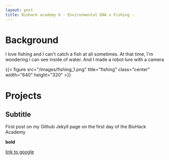 ```yaml
---
layout: post
title: Biohack academy 6 - Environmental DNA x Fishing -
---
```


# Background
I love fishing and I can't catch a fish at all sometimes. At that time, I'm wondering i can see inside of water.
And I made a robot lure with a camera

{{< figure src="/images/fishing_1.png" title="fishing" class="center" width="640" height="320" >}}

# Projects

## Subtitle

First post on my Github Jekyll page on the first day of the BioHack Academy

**bold**

[link to google](www.google.com)
